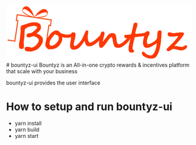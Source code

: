 <img src="./public/bountyz.jpg" class="center"/>
# bountyz-ui
Bountyz is an All-in-one crypto rewards & incentives platform that scale with your business

bountyz-ui provides the user interface

# How to setup and run bountyz-ui
* yarn install
* yarn build
* yarn start

